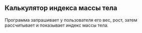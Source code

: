 ﻿## Калькулятор индекса массы тела
 Программа запрашивает у пользователя его вес, рост, затем рассчитывает и показывает индекс массы тела.
